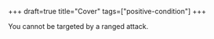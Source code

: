 +++
draft=true
title="Cover"
tags=["positive-condition"]
+++

You cannot be targeted by a ranged attack.
